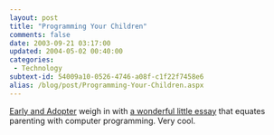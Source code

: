 ```yaml
---
layout: post
title: "Programming Your Children"
comments: false
date: 2003-09-21 03:17:00
updated: 2004-05-02 00:40:00
categories:
 - Technology
subtext-id: 54009a10-0526-4746-a08f-c1f22f7458e6
alias: /blog/post/Programming-Your-Children.aspx
---
```



[Early and Adopter](http://radio.weblogs.com/0117167/) weigh in with [a wonderful little essay](http://radio.weblogs.com/0117167/2003/09/19.html#a455) that equates parenting with computer programming. Very cool.
